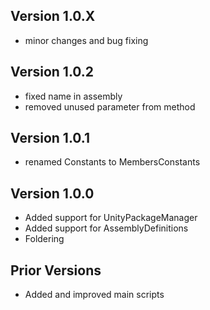 ## Version 1.0.X
- minor changes and bug fixing

## Version 1.0.2
- fixed name in assembly
- removed unused parameter from method

## Version 1.0.1
- renamed Constants to MembersConstants

## Version 1.0.0
- Added support for UnityPackageManager
- Added support for AssemblyDefinitions
- Foldering

## Prior Versions
- Added and improved main scripts
